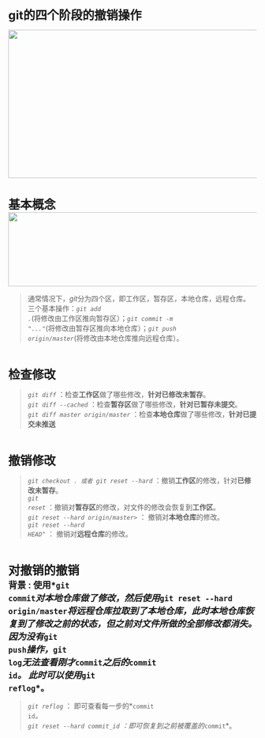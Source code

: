 <font size=5><b>git的四个阶段的撤销操作</b></font>

<img src="https://i.imgur.com/YTM6wFs.png" height="300" width="800"></img>
<br><br><br>
<font size=5><b>基本概念</b></font><br>
<img src="https://i.imgur.com/uXs7twd.png" height="150" width="800"></img>
> 通常情况下，*git*分为四个区，即工作区，暂存区，本地仓库，远程仓库。<br>
> 三个基本操作：*<code>git add .</code>*(将修改由工作区推向暂存区）；*<code>git commit -m "..."</code>*(将修改由暂存区推向本地仓库）；*<code>git push origin/master</code>*(将修改由本地仓库推向远程仓库）。<br>

<br>

<font size=5><b>检查修改</b></font>
>*<code>git diff</code>* ：检查<b>工作区</b>做了哪些修改，<b>针对已修改未暂存</b>。<br>
>*<code>git diff --cached</code>* ：检查<b>暂存区</b>做了哪些修改，<b>针对已暂存未提交</b>。<br>
>*<code>git diff master origin/master</code>* ：检查<b>本地仓库</b>做了哪些修改，<b>针对已提交未推送</b><br>

<br>

<font size=5><b>撤销修改</b></font><br>
> *<code>git checkout . 或者 git reset --hard</code>* ：撤销<b>工作区</b>的修改，针对<b>已修改未暂存</b>。<br>
> *<code>git reset</code>* ：撤销对<b>暂存区</b>的修改，对文件的修改会恢复到<b>工作区</b>。<br>
> *<code>git reset --hard origin/master></code>* ： 撤销对<b>本地仓库</b>的修改。<br>
> *<code>git reset --hard HEAD^</code>* ： 撤销对<b>远程仓库</b>的修改</b>。<br>

<br>

<font size=5><b>对撤销的撤销</b></font><br>
<font size=4><b>背景 :  使用*<code>git commit</code>*对本地仓库做了修改，然后使用*<code>git reset --hard origin/master</code>*将远程仓库拉取到了本地仓库，此时本地仓库恢复到了修改之前的状态，但之前对文件所做的全部修改都消失。因为没有*<code>git push</code>*操作，*<code>git log</code>*无法查看刚才*<code>commit</code>*之后的*<code>commit id</code>*。 此时可以使用*<code>git reflog</code>*。</b></font><br>
> *<code>git reflog</code>* ： 即可查看每一步的*<code>commit id</code>*。<br>
> *<code>git reset --hard commit_id</code>* ：即可恢复到之前被覆盖的*<code>commit</code>*。